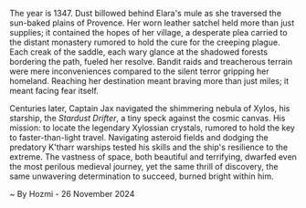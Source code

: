 
The year is 1347.  Dust billowed behind Elara's mule as she traversed the sun-baked plains of Provence.  Her worn leather satchel held more than just supplies; it contained the hopes of her village, a desperate plea carried to the distant monastery rumored to hold the cure for the creeping plague.  Each creak of the saddle, each wary glance at the shadowed forests bordering the path, fueled her resolve.  Bandit raids and treacherous terrain were mere inconveniences compared to the silent terror gripping her homeland.  Reaching her destination meant braving more than just miles; it meant facing fear itself.


Centuries later, Captain Jax navigated the shimmering nebula of Xylos, his starship, the *Stardust Drifter*, a tiny speck against the cosmic canvas. His mission: to locate the legendary Xylossian crystals, rumored to hold the key to faster-than-light travel.  Navigating asteroid fields and dodging the predatory K'tharr warships tested his skills and the ship's resilience to the extreme.  The vastness of space, both beautiful and terrifying, dwarfed even the most perilous medieval journey, yet the same thrill of discovery, the same unwavering determination to succeed, burned bright within him.

~ By Hozmi - 26 November 2024
